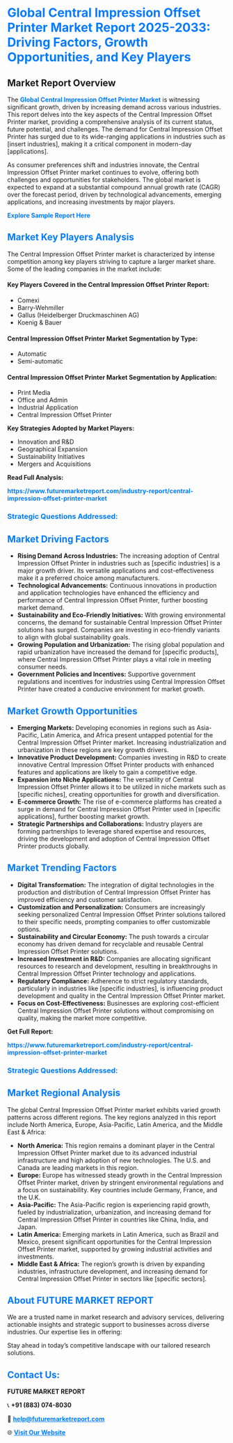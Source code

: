 <h1 style="color: #007BFF;">Global Central Impression Offset Printer Market Report 2025-2033: Driving Factors, Growth Opportunities, and Key Players</h1>

<section id="overview">
<h2>Market Report Overview</h2>
<p>The <a href="https://www.futuremarketreport.com/industry-report/central-impression-offset-printer-market" style="color: #007BFF; text-decoration: none;"><strong>Global Central Impression Offset Printer Market</strong></a> is witnessing significant growth, driven by increasing demand across various industries. This report delves into the key aspects of the Central Impression Offset Printer market, providing a comprehensive analysis of its current status, future potential, and challenges. The demand for Central Impression Offset Printer has surged due to its wide-ranging applications in industries such as [insert industries], making it a critical component in modern-day [applications].</p>
<p>As consumer preferences shift and industries innovate, the Central Impression Offset Printer market continues to evolve, offering both challenges and opportunities for stakeholders. The global market is expected to expand at a substantial compound annual growth rate (CAGR) over the forecast period, driven by technological advancements, emerging applications, and increasing investments by major players.</p>
</section>

<section id="overview">
<p><a href="https://www.futuremarketreport.com/request-sample/reportId=128243" style="color: #007BFF; text-decoration: none;"><strong>Explore Sample Report Here</strong></a></p>
</section>

<section id="key-players">
<h2 style="color: #007BFF;">Market Key Players Analysis</h2>
<p>The Central Impression Offset Printer market is characterized by intense competition among key players striving to capture a larger market share. Some of the leading companies in the market include:</p>
<h4>Key Players Covered in the Central Impression Offset Printer Report:</h4>
<ul><li>Comexi</li><li>Barry-Wehmiller</li><li>Gallus (Heidelberger Druckmaschinen AG)</li><li>Koenig &amp; Bauer</li></ul>
<h4>Central Impression Offset Printer Market Segmentation by Type:</h4>
<ul><li>Automatic</li><li>Semi-automatic</li></ul>

<h4>Central Impression Offset Printer Market Segmentation by Application:</h4>
<ul><li>Print Media</li><li>Office and Admin</li><li>Industrial Application</li><li>Central Impression Offset Printer</li></ul>
<p><strong>Key Strategies Adopted by Market Players:</strong></p>
<ul>
<li>Innovation and R&D</li>
<li>Geographical Expansion</li>
<li>Sustainability Initiatives</li>
<li>Mergers and Acquisitions</li>
</ul>
</section>

<section>
<p><strong>Read Full Analysis: </strong></p><a href="https://www.futuremarketreport.com/industry-report/central-impression-offset-printer-market" style="color: #007BFF; text-decoration: none;"><strong>https://www.futuremarketreport.com/industry-report/central-impression-offset-printer-market</strong></a>
<h3 style="color: #007BFF;">Strategic Questions Addressed:</h3>
</section>

<section id="driving-factors">
<h2 style="color: #007BFF;">Market Driving Factors</h2>
<ul>
<li><strong>Rising Demand Across Industries:</strong> The increasing adoption of Central Impression Offset Printer in industries such as [specific industries] is a major growth driver. Its versatile applications and cost-effectiveness make it a preferred choice among manufacturers.</li>
<li><strong>Technological Advancements:</strong> Continuous innovations in production and application technologies have enhanced the efficiency and performance of Central Impression Offset Printer, further boosting market demand.</li>
<li><strong>Sustainability and Eco-Friendly Initiatives:</strong> With growing environmental concerns, the demand for sustainable Central Impression Offset Printer solutions has surged. Companies are investing in eco-friendly variants to align with global sustainability goals.</li>
<li><strong>Growing Population and Urbanization:</strong> The rising global population and rapid urbanization have increased the demand for [specific products], where Central Impression Offset Printer plays a vital role in meeting consumer needs.</li>
<li><strong>Government Policies and Incentives:</strong> Supportive government regulations and incentives for industries using Central Impression Offset Printer have created a conducive environment for market growth.</li>
</ul>
</section>

<section id="growth-opportunities">
<h2 style="color: #007BFF;">Market Growth Opportunities</h2>
<ul>
<li><strong>Emerging Markets:</strong> Developing economies in regions such as Asia-Pacific, Latin America, and Africa present untapped potential for the Central Impression Offset Printer market. Increasing industrialization and urbanization in these regions are key growth drivers.</li>
<li><strong>Innovative Product Development:</strong> Companies investing in R&D to create innovative Central Impression Offset Printer products with enhanced features and applications are likely to gain a competitive edge.</li>
<li><strong>Expansion into Niche Applications:</strong> The versatility of Central Impression Offset Printer allows it to be utilized in niche markets such as [specific niches], creating opportunities for growth and diversification.</li>
<li><strong>E-commerce Growth:</strong> The rise of e-commerce platforms has created a surge in demand for Central Impression Offset Printer used in [specific applications], further boosting market growth.</li>
<li><strong>Strategic Partnerships and Collaborations:</strong> Industry players are forming partnerships to leverage shared expertise and resources, driving the development and adoption of Central Impression Offset Printer products globally.</li>
</ul>
</section>

<section id="trending-factors">
<h2 style="color: #007BFF;">Market Trending Factors</h2>
<ul>
<li><strong>Digital Transformation:</strong> The integration of digital technologies in the production and distribution of Central Impression Offset Printer has improved efficiency and customer satisfaction.</li>
<li><strong>Customization and Personalization:</strong> Consumers are increasingly seeking personalized Central Impression Offset Printer solutions tailored to their specific needs, prompting companies to offer customizable options.</li>
<li><strong>Sustainability and Circular Economy:</strong> The push towards a circular economy has driven demand for recyclable and reusable Central Impression Offset Printer solutions.</li>
<li><strong>Increased Investment in R&D:</strong> Companies are allocating significant resources to research and development, resulting in breakthroughs in Central Impression Offset Printer technology and applications.</li>
<li><strong>Regulatory Compliance:</strong> Adherence to strict regulatory standards, particularly in industries like [specific industries], is influencing product development and quality in the Central Impression Offset Printer market.</li>
<li><strong>Focus on Cost-Effectiveness:</strong> Businesses are exploring cost-efficient Central Impression Offset Printer solutions without compromising on quality, making the market more competitive.</li>
</ul>
</section>

<section>
<p><strong>Get Full Report: </strong></p><a href="https://www.futuremarketreport.com/industry-report/central-impression-offset-printer-market" style="color: #007BFF; text-decoration: none;"><strong>https://www.futuremarketreport.com/industry-report/central-impression-offset-printer-market</strong></a>
<h3 style="color: #007BFF;">Strategic Questions Addressed:</h3>
</section>


<section id="regional-analysis">
<h2 style="color: #007BFF;">Market Regional Analysis</h2>
<p>The global Central Impression Offset Printer market exhibits varied growth patterns across different regions. The key regions analyzed in this report include North America, Europe, Asia-Pacific, Latin America, and the Middle East & Africa:</p>
<ul>
<li><strong>North America:</strong> This region remains a dominant player in the Central Impression Offset Printer market due to its advanced industrial infrastructure and high adoption of new technologies. The U.S. and Canada are leading markets in this region.</li>
<li><strong>Europe:</strong> Europe has witnessed steady growth in the Central Impression Offset Printer market, driven by stringent environmental regulations and a focus on sustainability. Key countries include Germany, France, and the U.K.</li>
<li><strong>Asia-Pacific:</strong> The Asia-Pacific region is experiencing rapid growth, fueled by industrialization, urbanization, and increasing demand for Central Impression Offset Printer in countries like China, India, and Japan.</li>
<li><strong>Latin America:</strong> Emerging markets in Latin America, such as Brazil and Mexico, present significant opportunities for the Central Impression Offset Printer market, supported by growing industrial activities and investments.</li>
<li><strong>Middle East & Africa:</strong> The region’s growth is driven by expanding industries, infrastructure development, and increasing demand for Central Impression Offset Printer in sectors like [specific sectors].</li>
</ul>
</section>

<footer>
<h2 style="color: #007BFF;">About FUTURE MARKET REPORT</h2>
<p>We are a trusted name in market research and advisory services, delivering actionable insights and strategic support to businesses across diverse industries. Our expertise lies in offering:</p>

<p>Stay ahead in today’s competitive landscape with our tailored research solutions.</p>

<h2 style="color: #007BFF;">Contact Us:</h2>
<p><strong>FUTURE MARKET REPORT</strong></p>
<p>📞 <strong>+91 (883) 074-8030</strong></p>
<p>📧 <strong><a href="mailto:help@futuremarketreport.com" style="color: #007BFF;">help@futuremarketreport.com</a></strong></p>
<p>🌐 <strong><a href="https://www.futuremarketreport.com/" style="color: #007BFF;">Visit Our Website</a></strong></p>
</footer>